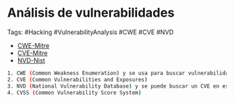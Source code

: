 # Análisis de vulnerabilidades 

Tags: #Hacking #VulnerabilityAnalysis #CWE  #CVE #NVD 

* [CWE-Mitre](https://cwe.mitre.org/)
* [CVE-Mitre](https://cve.mitre.org/)
* [NVD-Nist](https://nvd.nist.gov/)

```bash 
1. CWE (Common Weakness Enumeration) y se usa para buscar vulnerabilidades 
2. CVE (Common Vulnerabilities and Exposures)
3. NVD (National Vulnerability Database) y se puede buscar un CVE en especifico 
4. CVSS (Common Vulnerability Score System)
```
